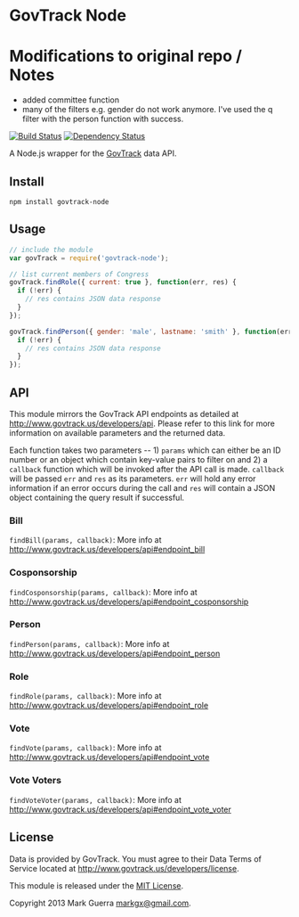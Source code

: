 # GovTrack Node

# Modifications to original repo / Notes
- added committee function
- many of the filters e.g. gender do not work anymore. I've used the q filter with the person function with success.

[![Build Status](https://travis-ci.org/markgx/govtrack-node.svg?branch=master)](https://travis-ci.org/markgx/govtrack-node)
[![Dependency Status](https://david-dm.org/markgx/govtrack-node.svg)](https://david-dm.org/markgx/govtrack-node)

A Node.js wrapper for the [GovTrack](http://www.govtrack.us) data API.

## Install

```
npm install govtrack-node
```

## Usage

```js
// include the module
var govTrack = require('govtrack-node');

// list current members of Congress
govTrack.findRole({ current: true }, function(err, res) {
  if (!err) {
    // res contains JSON data response
  }
});

govTrack.findPerson({ gender: 'male', lastname: 'smith' }, function(err, res) {
  if (!err) {
    // res contains JSON data response
  }
});
```

## API

This module mirrors the GovTrack API endpoints as detailed at http://www.govtrack.us/developers/api. Please refer to this link for more information on available parameters and the returned data.

Each function takes two parameters -- 1) `params` which can either be an ID number or an object which contain key-value pairs to filter on and 2) a `callback` function which will be invoked after the API call is made. `callback` will be passed `err` and `res` as its parameters. `err` will hold any error information if an error occurs during the call and `res` will contain a JSON object containing the query result if successful.

### Bill

`findBill(params, callback)`: More info at http://www.govtrack.us/developers/api#endpoint_bill

### Cosponsorship

`findCosponsorship(params, callback)`: More info at http://www.govtrack.us/developers/api#endpoint_cosponsorship

### Person

`findPerson(params, callback)`: More info at http://www.govtrack.us/developers/api#endpoint_person

### Role

`findRole(params, callback)`: More info at http://www.govtrack.us/developers/api#endpoint_role

### Vote

`findVote(params, callback)`: More info at http://www.govtrack.us/developers/api#endpoint_vote

### Vote Voters

`findVoteVoter(params, callback)`: More info at http://www.govtrack.us/developers/api#endpoint_vote_voter

## License

Data is provided by GovTrack. You must agree to their Data Terms of Service located at http://www.govtrack.us/developers/license.

This module is released under the [MIT License](http://www.opensource.org/licenses/MIT).

Copyright 2013 Mark Guerra <markgx@gmail.com>.
